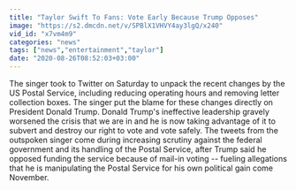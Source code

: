 ```yaml
---
title: "Taylor Swift To Fans: Vote Early Because Trump Opposes"
image: "https://s2.dmcdn.net/v/SPBlX1VHVY4ay3lgQ/x240"
vid_id: "x7vm4m9"
categories: "news"
tags: ["news","entertainment","taylor"]
date: "2020-08-26T08:52:03+03:00"
---
```

The singer took to Twitter on Saturday to unpack the recent changes by the US Postal Service, including reducing operating hours and removing letter collection boxes. The singer put the blame for these changes directly on President Donald Trump. Donald Trump's ineffective leadership gravely worsened the crisis that we are in and he is now taking advantage of it to subvert and destroy our right to vote and vote safely. The tweets from the outspoken singer come during increasing scrutiny against the federal government and its handling of the Postal Service, after Trump said he opposed funding the service because of mail-in voting -- fueling allegations that he is manipulating the Postal Service for his own political gain come November.
